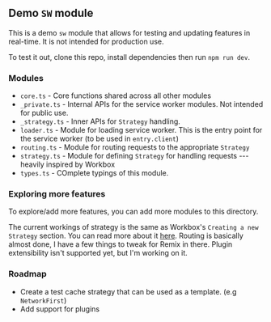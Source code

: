 ## Demo `SW` module

This is a demo `sw` module that allows for testing and updating features in real-time. It is not intended for production use.

To test it out, clone this repo, install dependencies then run `npm run dev`.

### Modules

- `core.ts` - Core functions shared across all other modules
- `_private.ts` - Internal APIs for the service worker modules. Not intended for public use.
- `_strategy.ts` - Inner APIs for `Strategy` handling.
- `loader.ts` - Module for loading service worker. This is the entry point for the service worker (to be used in `entry.client`)
- `routing.ts` - Module for routing requests to the appropriate `Strategy`
- `strategy.ts` - Module for defining `Strategy` for handling requests --- heavily inspired by Workbox
- `types.ts` - COmplete typings of this module.

### Exploring more features

To explore/add more features, you can add more modules to this directory. 

The current workings of strategy is the same as Workbox's `Creating a new Strategy` section. You can read more about it [here](https://developer.chrome.com/docs/workbox/modules/workbox-strategies/#creating-a-new-strategy). Routing is basically almost done, I have a few things to tweak for Remix in there. Plugin extensibility isn't supported yet, but I'm working on it.

### Roadmap

- Create a test cache strategy that can be used as a template. (e.g `NetworkFirst`)
- Add support for plugins
